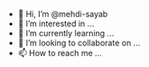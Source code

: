- 👋 Hi, I’m @mehdi-sayab
- 👀 I’m interested in ...
- 🌱 I’m currently learning ...
- 💞️ I’m looking to collaborate on ...
- 📫 How to reach me ...

<!---
mehdi-sayab/mehdi-sayab is a ✨ special ✨ repository because its `README.md` (this file) appears on your GitHub profile.
You can click the Preview link to take a look at your changes.
--->

